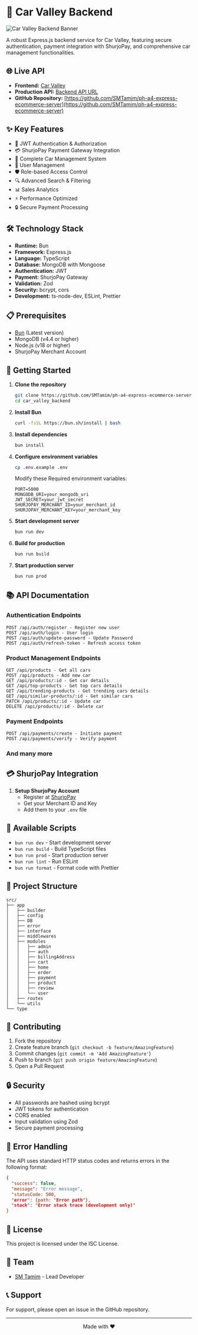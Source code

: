 # 🚗 Car Valley Backend

![Car Valley Backend Banner](https://carstore-frontend.vercel.app/assets/car_valley_logo_cropped-D6VjFXdR.png)

A robust Express.js backend service for Car Valley, featuring secure authentication, payment integration with ShurjoPay, and comprehensive car management functionalities.

## 🌐 Live API

- **Frontend:** [Car Valley](https://carstore-frontend.vercel.app)
- **Production API:** [Backend API URL](https://vercel.com/smtamims-projects/carstore-with-payment-gateway)
- **GitHub Repository:** [https://github.com/SMTamim/ph-a4-express-ecommerce-server](https://github.com/SMTamim/ph-a4-express-ecommerce-server)

## ✨ Key Features

- 🔐 JWT Authentication & Authorization
- 💳 ShurjoPay Payment Gateway Integration
- 🚙 Complete Car Management System
- 👤 User Management
- 🛡️ Role-based Access Control
- 🔍 Advanced Search & Filtering
- 📊 Sales Analytics
- ⚡ Performance Optimized
- 🔒 Secure Payment Processing

## 🛠️ Technology Stack

- **Runtime:** Bun
- **Framework:** Express.js
- **Language:** TypeScript
- **Database:** MongoDB with Mongoose
- **Authentication:** JWT
- **Payment:** ShurjoPay Gateway
- **Validation:** Zod
- **Security:** bcrypt, cors
- **Development:** ts-node-dev, ESLint, Prettier

## 📋 Prerequisites

- [Bun](https://bun.sh/) (Latest version)
- MongoDB (v4.4 or higher)
- Node.js (v18 or higher)
- ShurjoPay Merchant Account

## 🚀 Getting Started

1. **Clone the repository**
   ```bash
   git clone https://github.com/SMTamim/ph-a4-express-ecommerce-server.git car_valley_backend
   cd car_valley_backend
   ```

2. **Install Bun**
   ```bash
   curl -fsSL https://bun.sh/install | bash
   ```

3. **Install dependencies**
   ```bash
   bun install
   ```

4. **Configure environment variables**
   ```bash
   cp .env.example .env
   ```
   Modify these Required environment variables:
   ```env
   PORT=5000
   MONGODB_URI=your_mongodb_uri
   JWT_SECRET=your_jwt_secret
   SHURJOPAY_MERCHANT_ID=your_merchant_id
   SHURJOPAY_MERCHANT_KEY=your_merchant_key
   ```

5. **Start development server**
   ```bash
   bun run dev
   ```

6. **Build for production**
   ```bash
   bun run build
   ```

7. **Start production server**
   ```bash
   bun run prod
   ```

## 📚 API Documentation

### Authentication Endpoints
```
POST /api/auth/register - Register new user
POST /api/auth/login - User login
POST /api/auth/update-password - Update Password
POST /api/auth/refresh-token - Refresh access token
```

### Product Management Endpoints
```
GET /api/products - Get all cars
POST /api/products - Add new car
GET /api/products/:id - Get car details
GET /api/top-products - Get top cars details
GET /api/trending-products - Get trending cars details
GET /api/similar-products/:id - Get similar cars
PATCH /api/products/:id - Update car
DELETE /api/products/:id - Delete car
```

### Payment Endpoints
```
POST /api/payments/create - Initiate payment
POST /api/payments/verify - Verify payment
```

### And many more

## 💳 ShurjoPay Integration

1. **Setup ShurjoPay Account**
   - Register at [ShurjoPay](https://shurjopay.com.bd/)
   - Get your Merchant ID and Key
   - Add them to your `.env` file


## 🔧 Available Scripts

- `bun run dev` - Start development server
- `bun run build` - Build TypeScript files
- `bun run prod` - Start production server
- `bun run lint` - Run ESLint
- `bun run format` - Format code with Prettier

## 📂 Project Structure

```
src/
├── app
│   ├── builder
│   ├── config
│   ├── DB
│   ├── error
│   ├── interface
│   ├── middlewares
│   ├── modules
│   │   ├── admin
│   │   ├── auth
│   │   ├── billingAddress
│   │   ├── cart
│   │   ├── home
│   │   ├── order
│   │   ├── payment
│   │   ├── product
│   │   ├── review
│   │   └── user
│   ├── routes
│   └── utils
└── type
```

## 🤝 Contributing

1. Fork the repository
2. Create feature branch (`git checkout -b feature/AmazingFeature`)
3. Commit changes (`git commit -m 'Add AmazingFeature'`)
4. Push to branch (`git push origin feature/AmazingFeature`)
5. Open a Pull Request

## 🔒 Security

- All passwords are hashed using bcrypt
- JWT tokens for authentication
- CORS enabled
- Input validation using Zod
- Secure payment processing

## 🐛 Error Handling

The API uses standard HTTP status codes and returns errors in the following format:
```json
{
  "success": false,
  "message": "Error message",
  "statusCode: 500,
  "error": {path: "Error path"},
  "stack": "Error stack trace (development only)"
}
```

## 📜 License

This project is licensed under the ISC License.

## 👥 Team

- [SM Tamim](https:smtamim.dev) - Lead Developer

## 📞 Support

For support, please open an issue in the GitHub repository.

---

<p align="center">Made with ❤️</p>
